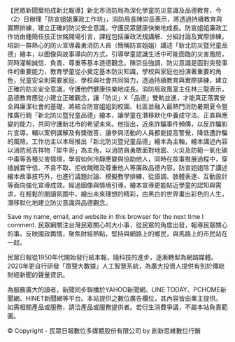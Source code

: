 【民眾新聞葉柏成新北報導】新北市消防局為深化學童防災意識及品德教育，今〈2〉日辦理「防宣姐姐廉政工作坊」，消防局長陳崇岳表示，將透過持續教育與實際排練，建立正確的防災安全意識，守護民眾健康快樂地成長。防宣姐姐廉政工作坊由鍾簡任技正世銘開場引言，課程包括廉政法規講解、分組討論及實際排練，培訓一群熱心的防火宣導義勇消防人員（簡稱防宣姐姐）講述「新北防災暨兒童品德」繪本，以圖像與故事導向的方式，引導學童認識生活中可能面臨的災害風險，同時灌輸誠信、負責、尊重等基本道德觀念。陳崇岳強調，防災意識是面對突發事件的重要能力，教育學童從小奠定基本防災知識，學校與家庭也扮演著重要的角色，兒童安全則需要家庭、學校與社會共同努力，透過持續教育與實際排練，建立正確的防災安全意識，守護他們健康快樂地成長。消防局政風室主任林三龍表示，品德教育應從小建立正確觀念，讓「防災」X「品德」雙軌並進，才能真正落實安全與廉潔社會的基礎，將結合防宣姐姐到校園、社區並融入最熱門消防暑期夏令營推廣行銷「新北防災暨兒童品德」繪本，讓學童在潛移默化中養成守法、正直與應變的能力，共同守護新北市的希望未來。他指出，近來詐騙事件頻傳，以反詐騙影片宣導，輔以案例講解及有獎徵答，讓參與活動的人員都能提高警覺，降低遭詐騙的風險。工作坊主以本局推出「新北防災暨兒童品德」繪本為主軸，繪本講述內容以消防局吉祥物「犀牛哥」為主角，以消防員勇敢面對地震、火災及防範一氧化碳中毒等各種災害情境，學習如何冷靜應變與協助他人，同時在故事推展過程中，穿插誠實守信、不貪不取、拒收餽贈及尊重他人等廉政品德內容。防宣姐姐除了講述繪本故事技巧外，也進行議題討論、模擬教學排練，從語調、肢體表達、互動設計等面向強化宣導成效。經過圖像與情境引導，繪本宣導更能貼近學童的認知與需求，在輕鬆的閱讀氛圍中，繪出未來理想的精彩，由黑白的世界畫出彩色的人生，潛移默化地建立防災意識與品德觀念。

Save my name, email, and website in this browser for the next time I comment.
民眾網關注台灣民眾關心的大小事，從民眾的角度出發，報導民眾關心的事。反映國政輿情，聚焦財經熱點，堅持與網路上的鄉民，與馬路上的市民站在一起。


民眾日報從1950年代開始發行紙本報，隨科技的進步，逐漸轉型為網路媒體。2020年更自行研發「眾聲大數據」人工智慧系統，為廣大投資人提供有別於傳統財經新聞的聲量資訊。


為服務廣大的讀者，新聞同步聯播於YAHOO新聞網、LINE TODAY、PCHOME新聞網、HINET新聞網等平台。本站提供之數位廣告欄位，其內容皆由業主提供。如需相關產品或服務，請洽產品或服務提供者。若衍生消費爭議，不屬本站負責範圍。

© Copyright - 民眾日報數位多媒體股份有限公司 by 創新思維數位行銷